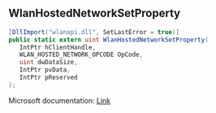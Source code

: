 ## WlanHostedNetworkSetProperty

```csharp
[DllImport("wlanapi.dll", SetLastError = true)]
public static extern uint WlanHostedNetworkSetProperty(
   IntPtr hClientHandle,
   WLAN_HOSTED_NETWORK_OPCODE OpCode,
   uint dwDataSize,
   IntPtr pvData,
   IntPtr pReserved
);
```

Microsoft documentation: [Link](https://docs.microsoft.com/en-us/windows/win32/api/wlanapi/nf-wlanapi-wlanhostednetworksetproperty)
